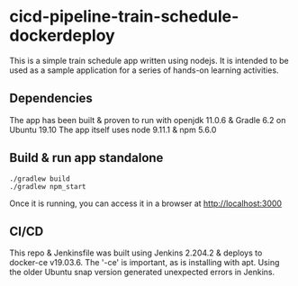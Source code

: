 # cicd-pipeline-train-schedule-dockerdeploy

This is a simple train schedule app written using nodejs. It is intended to be used as a sample application for a series of hands-on learning activities.

## Dependencies

The app has been built & proven to run with openjdk 11.0.6 & Gradle 6.2 on Ubuntu 19.10
The app itself uses node 9.11.1 & npm 5.6.0

## Build & run app standalone
    ./gradlew build
    ./gradlew npm_start
Once it is running, you can access it in a browser at [http://localhost:3000](http://localhost:3000)

## CI/CD
This repo & Jenkinsfile was built using Jenkins 2.204.2 & deploys to docker-ce v19.03.6.
The '-ce' is important, as is installing with apt. Using the older Ubuntu snap version generated
unexpected errors in Jenkins.
